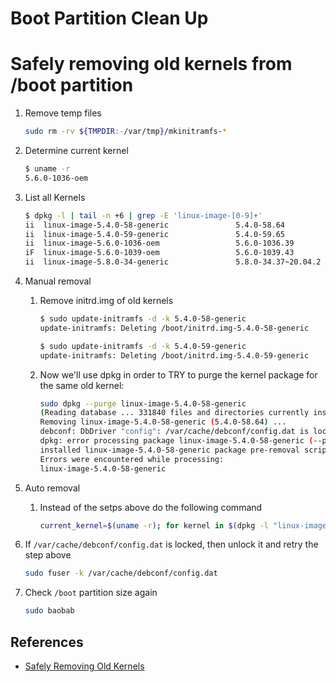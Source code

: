 # Boot Partition Clean Up

# Safely removing old kernels from /boot partition

1. Remove temp files
    
    ```bash
    sudo rm -rv ${TMPDIR:-/var/tmp}/mkinitramfs-*
    ```
    
3. Determine current kernel

    ```bash
    $ uname -r
    5.6.0-1036-oem
    ```
    
1. List all Kernels

    ```bash
    $ dpkg -l | tail -n +6 | grep -E 'linux-image-[0-9]+'
    ii  linux-image-5.4.0-58-generic               5.4.0-58.64                               amd64        Signed kernel image generic
    ii  linux-image-5.4.0-59-generic               5.4.0-59.65                               amd64        Signed kernel image generic
    ii  linux-image-5.6.0-1036-oem                 5.6.0-1036.39                             amd64        Signed kernel image oem
    iF  linux-image-5.6.0-1039-oem                 5.6.0-1039.43                             amd64        Signed kernel image oem
    ii  linux-image-5.8.0-34-generic               5.8.0-34.37~20.04.2                       amd64        Signed kernel image generic
    ```

1. Manual removal
    1. Remove initrd.img of old kernels

        ```bash
        $ sudo update-initramfs -d -k 5.4.0-58-generic
        update-initramfs: Deleting /boot/initrd.img-5.4.0-58-generic
        
        $ sudo update-initramfs -d -k 5.4.0-59-generic
        update-initramfs: Deleting /boot/initrd.img-5.4.0-59-generic
        ```

    1. Now we'll use dpkg in order to TRY to purge the kernel package for the same old kernel: 

        ```bash
        sudo dpkg --purge linux-image-5.4.0-58-generic
        (Reading database ... 331840 files and directories currently installed.)
        Removing linux-image-5.4.0-58-generic (5.4.0-58.64) ...
        debconf: DbDriver "config": /var/cache/debconf/config.dat is locked by another process: Resource temporarily unavailable
        dpkg: error processing package linux-image-5.4.0-58-generic (--purge):
        installed linux-image-5.4.0-58-generic package pre-removal script subprocess returned error exit status 1
        Errors were encountered while processing:
        linux-image-5.4.0-58-generic
        ```
    
1. Auto removal

    1. Instead of the setps above do the following command

        ```bash
        current_kernel=$(uname -r); for kernel in $(dpkg -l "linux-image-*" | awk '/^pi |^rc / {print $2}' | head  -n -1 | awk  '!/'${current_kernel}'/ {print $1}' | sed 's/linux-image-//'); do sudo update-initramfs -d -k ${kernel}; sudo dpkg --purge linux-image-${kernel}; echo "${kernel} removed"; done
        ```
        
1. If `/var/cache/debconf/config.dat` is locked, then unlock it and retry the step above

    ```bash
    sudo fuser -k /var/cache/debconf/config.dat
    ```
    
1. Check `/boot` partition size again

    ```bash
    sudo baobab
    ```
    
## References

- [Safely Removing Old Kernels](https://help.ubuntu.com/community/RemoveOldKernels#Safely_Removing_Old_Kernels)
